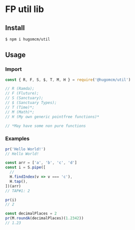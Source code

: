 # FP util lib

## Install

```sh
$ npm i hugomcm/util
```

## Usage

### Import

```javascript
const { R, F, S, $, T, M, H } = require('@hugomcm/util')

// R (Ramda);
// F (Fluture);
// S (Sanctuary);
// $ (Sanctuary Types);
// T (Time)*;
// M (Math)*;
// H (My own generic pointfree functions)*

// *May have some non pure functions
```

### Examples

```javascript
pr('Hello World!')
// Hello World!

const arr = ['a', 'b', 'c', 'd']
const i = S.pipe([
  //
  H.findIndex(v => v === 'c'),
  H.tap(),
])(arr)
// TAP#1: 2

pr(i)
// 2

const decimalPlaces = 2
pr(M.roundA(decimalPlaces)(1.2342))
// 1.23
```
